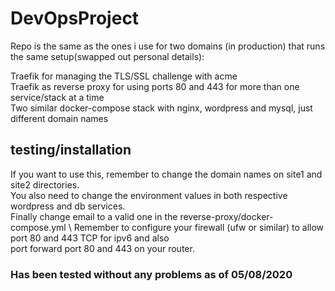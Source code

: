 # DevOpsProject

Repo is the same as the ones i use for two domains (in production) that runs the same setup(swapped out personal details):

Traefik for managing the TLS/SSL challenge with acme \
Traefik as reverse proxy for using ports 80 and 443 for more than one service/stack at a time \
Two similar docker-compose stack with nginx, wordpress and mysql, just different domain names


## testing/installation
If you want to use this, remember to change the domain names on site1 and site2 directories. \
You also need to change the environment values in both respective wordpress and db services. \
Finally change email to a valid one in the reverse-proxy/docker-compose.yml \ 
Remember to configure your firewall (ufw or similar) to allow port 80 and 443 TCP for ipv6 and also \
port forward port 80 and 443 on your router.

### Has been tested without any problems as of 05/08/2020
